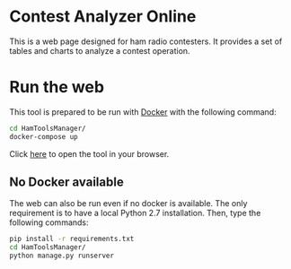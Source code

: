 # Contest Analyzer Online

This is a web page designed for ham radio contesters. It provides a set of tables and charts to analyze a contest operation.

# Run the web

This tool is prepared to be run with [Docker](https://docs.docker.com/) with the following command:

```bash
cd HamToolsManager/
docker-compose up
```

Click [here](http://localhost:8000/) to open the tool in your browser.


## No Docker available

The web can also be run even if no docker is available. The only requirement is to have a local Python 2.7 installation. Then, type the following commands:

```bash
pip install -r requirements.txt
cd HamToolsManager/
python manage.py runserver
```
